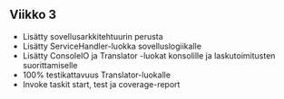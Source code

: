 ## Viikko 3

- Lisätty sovellusarkkitehtuurin perusta
- Lisätty ServiceHandler-luokka sovelluslogiikalle
- Lisätty ConsoleIO ja Translator -luokat konsolille ja laskutoimitusten suorittamiselle
- 100% testikattavuus Translator-luokalle
- Invoke taskit start, test ja coverage-report
